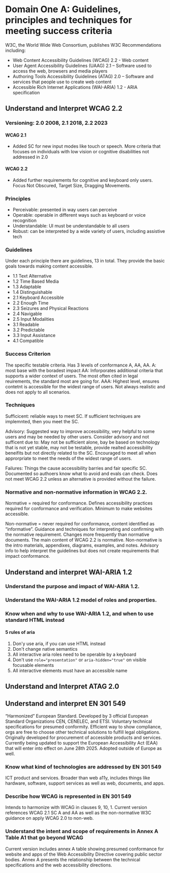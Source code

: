 # Domain One A: Guidelines, principles and techniques for meeting success criteria 

W3C, the World Wide Web Consortium, publishes W3C Recommendations including: 
- 	Web Content Accessibility Guidelines (WCAG) 2.2 - Web content
- 	User Agent Accessibility Guidelines (UAAG) 2.1 – Software used to access the web, browsers and media players
- 	Authoring Tools Accessibility Guidelines (ATAG) 2.0 – Software and services that people use to create web content
- 	Accessible Rich Internet Applications (WAI-ARIA) 1.2 - ARIA specification

## Understand and Interpret WCAG 2.2

### Versioning: 2.0 2008, 2.1 2018, 2.2 2023
#### WCAG 2.1
- 	Added SC for new input modes like touch or speech. More criteria that focuses on individuals with low vision or cognitive disabilities not addressed in 2.0 
#### WCAG 2.2 
- 	Added further requirements for cognitive and keyboard only users. Focus Not Obscured, Target Size, Dragging  Movements.
### Principles 
- 	Perceivable: presented in  way users can perceive
- 	Operable: operable in different ways such as keyboard or voice recognition
- 	Understandable: UI must be understandable to all users
- 	Robust: can be interpreted by a wide variety of users, including assistive tech 
### Guidelines
Under each principle there are guidelines, 13 in total. They provide the basic goals towards making content accessible.
- 	1.1 Text Alternative
- 	1.2 Time Based Media
- 	1.3 Adaptable
- 	1.4 Distinguishable
- 	2.1 Keyboard Accessible
- 	2.2 Enough Time
- 	2.3 Seizures and Physical Reactions
- 	2.4 Navigable
- 	2.5 Input Modalities
- 	3.1 Readable
- 	3.2 Predictable
- 	3.3 Input Assistance
- 	4.1 Compatible

### Success Criterion 
The specific testable criteria. Has 3 levels of conformance A, AA, AA. 
A: most base with the boradest impact 
AA: Inforporates additional criteria that supports a wider context of users. The most often cited in legal reuirements, the standard most are going for. 
AAA: Highest level, ensures contetnt is accessible for the widest range of users. Not always realistic and does not apply to all scenarios. 

### Techniques 

Sufficicent: reliable ways to meet SC. If sufficient techniques are implemnted, then you meet the SC. 

Advisory: Suggested way to improve accessibility, very helpful to some users and may be needed by other users. Consider advisory and not sufficent due to: May not be sufficient alone, bay be based on technology that is not yet stable, may not be testable, provide realted accessibility beneifits but not directly related to the SC. Encouraged to meet all when approrpriate to meet the needs of the widest range of users.

Failures: Things the cause accessibility barries and fair specific SC. Documented so authoers know what to avoid and evals can check. Does not meet WCAG 2.2 unless an alternative is provided without the failure. 

### Normative and non-normative information in WCAG 2.2.
Normative = required for conformance. 
Defines accessibility practices required for conformance and verification. Minimum to make websites accessible. 

Non-normative = never required for conformance, content identified as “informative”. 
Guidance and techniques for interpreting and confirming with the normative requirement. Changes more frequently than normative documents. 
The main content of WCAG 2.2 is normative. Non-normative is the intro materials, appendixes, diagrams, examples, and notes. Advisory info to help interpret the guidelines but does not create requirements that impact conformance. 

## Understand and interpret WAI-ARIA 1.2
### Understand the purpose and impact of WAI-ARIA 1.2. 
###  Understand the WAI-ARIA 1.2 model of roles and properties.
### Know when and why to use WAI-ARIA 1.2, and when to use standard HTML instead
#### 5 rules of aria
1. Don'y use aria, if you can use HTML instead
2. Don't change native semantics
3. All interactive aria roles need to be operable by a keyboard
4. Don't use `role="presentation"` or `aria-hidden="true"` on visible focusable elements
5. All interactive elements must have an accessible name
## Understand and Interpret ATAG 2.0
## Understand and interpret EN 301 549
“Harmonized” European Standard. Developed by 3 official European Standard Organizations CEN, CENELEC, and ETSI. Voluntary technical specifications for presumed conformity. Efficient way to show compliance, orgs are free to choose other technical solutions to fulfill legal obligations. 
Originally developed for procurement of accessible products and services. 
Currently being updated to support the European Accessibility Act (EAA) that will enter into effect on June 28th 2025. 
Adopted outside of Europe as well. 

### Know what kind of technologies are addressed by EN 301 549 
ICT product and services. Broader than web a11y, includes things like hardware, software, support services as well as web, documents, and apps. 

### Describe how WCAG is represented in EN 301 549 
Intends to harmonize with WCAG in clauses 9, 10, 1. Current version references WCAG 2.1 SC A and AA as well as the non-normative W3C guidance on apply WCAG 2.0 to non-web.  

### Understand the intent and scope of requirements in Annex A Table A1 that go beyond WCAG 
Current version includes annex A table showing presumed conformance for website and apps of the Web Accessibility Directive covering public sector bodies.
Annex A presents the relationship between the technical specifications and the web accessibility directions. 





